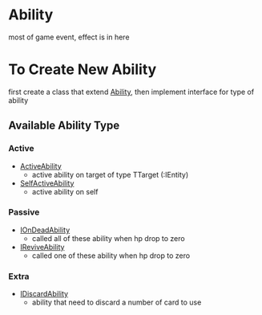 # Ability
most of game event, effect is in here

# To Create New Ability
first create a class that extend  [Ability](../Assets/Scripts/_Sources/Card/Ability/Ability.cs),
then implement interface for type of ability

## Available Ability Type

### Active
- [ActiveAbility<TTarget>](../Assets/Scripts/_Sources/Card/Ability/ActiveAbility.cs)
    - active ability on target of type TTarget (:IEntity)
- [SelfActiveAbility](../Assets/Scripts/_Sources/Card/Ability/SelfActiveAbility.cs)
	- active ability on self

### Passive
- [IOnDeadAbility](../Assets/Scripts/_Sources/Card/Ability/IOnDeadAbility.cs)  
    - called all of these ability when hp drop to zero
- [IReviveAbility](../Assets/Scripts/_Sources/Card/Ability/IReviveAbility.cs)
    - called one of these ability when hp drop to zero

### Extra
- [IDiscardAbility](../Assets/Scripts/_Sources/Card/Ability/IDiscardCardAbility.cs)
    - ability that need to discard a number of card to use